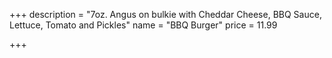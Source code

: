 +++
description = "7oz. Angus on bulkie with Cheddar Cheese, BBQ Sauce, Lettuce, Tomato and Pickles"
name = "BBQ Burger"
price = 11.99

+++
